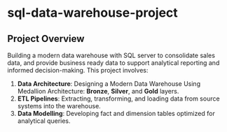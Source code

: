 # sql-data-warehouse-project
## Project Overview

Building a modern data warehouse with SQL server to consolidate sales data, and provide business ready data to support analytical reporting and informed decision-making. This project involves:

1. **Data Architecture**: Designing a Modern Data Warehouse Using Medallion Architecture: **Bronze**, **Silver**, and **Gold** layers.
2. **ETL Pipelines**: Extracting, transforming, and loading data from source systems into the warehouse.
3. **Data Modelling**: Developing fact and dimension tables optimized for analytical queries.
